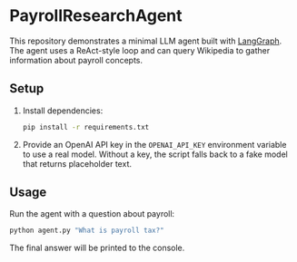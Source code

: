 # PayrollResearchAgent

This repository demonstrates a minimal LLM agent built with [LangGraph](https://github.com/langchain-ai/langgraph).
The agent uses a ReAct-style loop and can query Wikipedia to gather information about payroll concepts.

## Setup
1. Install dependencies:
   ```bash
   pip install -r requirements.txt
   ```
2. Provide an OpenAI API key in the `OPENAI_API_KEY` environment variable to use a real model.
   Without a key, the script falls back to a fake model that returns placeholder text.

## Usage
Run the agent with a question about payroll:

```bash
python agent.py "What is payroll tax?"
```

The final answer will be printed to the console.